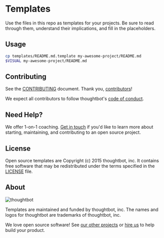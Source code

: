Templates
==========

Use the files in this repo as templates for your projects. Be sure to read
through them, understand their implications, and fill in the placeholders.

Usage
-----

```sh
cp templates/README.md.template my-awesome-project/README.md
$VISUAL my-awesome-project/README.md
```

Contributing
------------

See the [CONTRIBUTING] document.
Thank you, [contributors]!

We expect all contributors to follow thoughtbot's [code of conduct].

[CONTRIBUTING]: CONTRIBUTING.md
[contributors]: https://github.com/thoughtbot/templates/graphs/contributors
[code of conduct]: https://thoughtbot.com/open-source-code-of-conduct

Need Help?
----------

We offer 1-on-1 coaching. [Get in touch] if you'd like to learn more about
starting, maintaining, and contributing to an open source project.

[Get in touch]: http://coaching.thoughtbot.com/rails/?utm_source=github

License
-------

Open source templates are Copyright (c) 2015 thoughtbot, inc. It contains free
software that may be redistributed under the terms specified in the [LICENSE]
file.

[LICENSE]: /LICENSE

About
-----

![thoughtbot](https://thoughtbot.com/logo.png)

Templates are maintained and funded by thoughtbot, inc.
The names and logos for thoughtbot are trademarks of thoughtbot, inc.

We love open source software!
See [our other projects][community]
or [hire us][hire] to help build your product.

[community]: https://thoughtbot.com/community?utm_source=github
[hire]: https://thoughtbot.com/hire-us?utm_source=github

